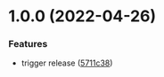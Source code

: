 # 1.0.0 (2022-04-26)


### Features

* trigger release ([5711c38](https://github.com/flying-dice/mapbox-toolkit/commit/5711c3828376f4fb4c9a9bced43a70eeb92b5e41))
